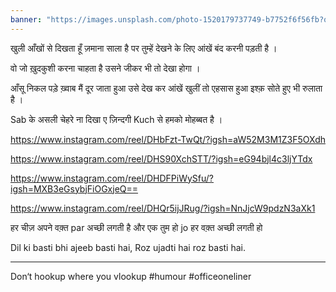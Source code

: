 ```yaml
---
banner: "https://images.unsplash.com/photo-1520179737749-b7752f6f56fb?q=80&w=1287&auto=format&fit=crop&ixlib=rb-4.0.3&ixid=M3wxMjA3fDB8MHxwaG90by1wYWdlfHx8fGVufDB8fHx8fA%3D%3D"
---
```

खुली आँखों से दिखता हूँ ज़माना साला है 
पर तुम्हें देखने के लिए आंखें बंद करनी पड़ती है ।

वो जो ख़ुदकुशी करना चाहता है 
उसने जीकर भी तो देखा होगा । 

आँसू निकल पड़े ख़्वाब मैं दूर जाता हुआ उसे देख कर 
आंखें खुलीं तो  एहसास  हुआ इश्क़ सोते हुए भी रुलाता है ।

Sab के असली चेहरे ना दिखा ए ज़िन्दगी 
Kuch से हमको मोहब्बत है ।

https://www.instagram.com/reel/DHbFzt-TwQt/?igsh=aW52M3M1Z3F5OXdh

https://www.instagram.com/reel/DHS90XchSTT/?igsh=eG94bjl4c3ljYTdx

https://www.instagram.com/reel/DHDFPiWySfu/?igsh=MXB3eGsybjFiOGxjeQ==

https://www.instagram.com/reel/DHQr5ijJRug/?igsh=NnJjcW9pdzN3aXk1

हर चीज़ अपने वक़्त par अच्छी लगती है और एक तुम हो jo हर वक़्त अच्छी लगती हो


Dil ki basti bhi ajeeb basti hai, Roz ujadti hai roz basti hai.

---

Don‘t hookup where you vlookup
#humour #officeoneliner


